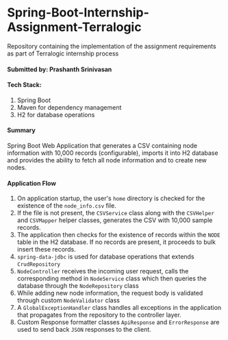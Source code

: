 # Spring-Boot-Internship-Assignment-Terralogic
Repository containing the implementation of the assignment requirements as part of Terralogic internship process

#### Submitted by: Prashanth Srinivasan

#### Tech Stack:
1) Spring Boot
2) Maven for dependency management
3) H2 for database operations

#### Summary
Spring Boot Web Application that generates a CSV containing node information with 10,000 records (configurable), imports it into H2 database and provides the ability to fetch all node information and to create new nodes.

#### Application Flow
1) On application startup, the user's `home` directory is checked for the existence of the `node_info.csv` file.
2) If the file is not present, the `CSVService` class along with the `CSVHelper` and `CSVMapper` helper classes, generates the CSV with 10,000 sample records.
3) The application then checks for the existence of records within the `NODE` table in the H2 database. If no records are present, it proceeds to bulk insert these records.
4) `spring-data-jdbc` is used for database operations that extends `CrudRepository`
5) `NodeController` receives the incoming user request, calls the corresponding method in `NodeService` class which then queries the database through the `NodeRepository` class
6) While adding new node information, the request body is validated through custom `NodeValidator` class
7) A `GlobalExceptionHandler` class handles all exceptions in the application that propagates from the repository to the controller layer.
8) Custom Response formatter classes `ApiResponse` and `ErrorResponse` are used to send back `JSON` responses to the client.